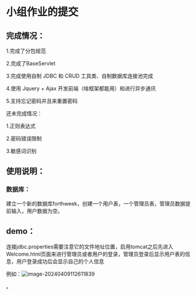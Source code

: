 # 小组作业的提交

## 完成情况：

1.完成了分包规范

2.完成了BaseServlet

3.完成使用自制 JDBC 和 CRUD 工具类、自制数据库连接池完成

4.使用 Jquery + Ajax 开发前端（啥框架都能用）和进行异步通讯

5.支持忘记密码并且来重置密码

还未完成情况：

1.正则表达式

2.密码错误限制

3.敏感词识别

## 使用说明：

### 数据库：

建立一个新的数据库forthweek，创建一个用户表，一个管理员表，管理员数据提前输入，用户数据为空。

## demo：

连接jdbc.properties需要注意它的文件地址位置，启用tomcat之后先进入Welcome.html页面来进行管理员或者用户的登录，管理员登录后显示用户表的信息，用户登录成功后会显示自己的个人信息

例如：![image-20240409112611839](C:\Users\28937\Desktop\qg_\QG_trainingCamp\smallGroup\week_4\image-20240409112611839.png)

。
